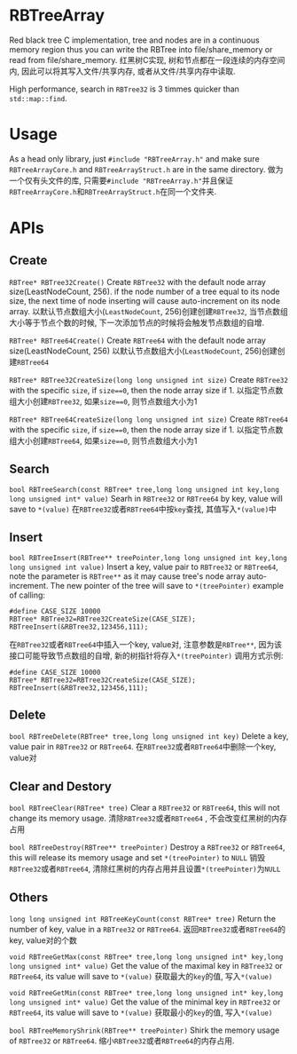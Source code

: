 # RBTreeArray
Red black tree C implementation, tree and nodes are in a continuous memory region thus you can write the RBTree into file/share_memory or read from file/share_memory.
红黑树C实现, 树和节点都在一段连续的内存空间内, 因此可以将其写入文件/共享内存, 或者从文件/共享内存中读取.

High performance, search in `RBTree32` is 3 timmes quicker than `std::map::find`.

# Usage
As a head only library, just `#include "RBTreeArray.h"` and make sure `RBTreeArrayCore.h` and `RBTreeArrayStruct.h` are in the same directory. 
做为一个仅有头文件的库, 只需要`#include "RBTreeArray.h"`并且保证`RBTreeArrayCore.h`和`RBTreeArrayStruct.h`在同一个文件夹.

# APIs
## Create
`RBTree* RBTree32Create()`
Create `RBTree32` with the default node array size(LeastNodeCount, 256). if the node number of a tree equal to its node size, 
the next time of node inserting will cause auto-increment on its node array.
以默认节点数组大小(`LeastNodeCount`, 256)创建创建`RBTree32`, 当节点数组大小等于节点个数的时候, 下一次添加节点的时候将会触发节点数组的自增.

`RBTree* RBTree64Create()`
Create `RBTree64` with the default node array size(LeastNodeCount, 256)
以默认节点数组大小(`LeastNodeCount`, 256)创建创建`RBTree64` 

`RBTree* RBTree32CreateSize(long long unsigned int size)`
Create `RBTree32` with the specific `size`, if `size==0`, then the node array size if 1.
以指定节点数组大小创建`RBTree32`,  如果`size==0`, 则节点数组大小为1

`RBTree* RBTree64CreateSize(long long unsigned int size)`
Create `RBTree64` with the specific `size`, if `size==0`, then the node array size if 1.
以指定节点数组大小创建`RBTree64`,  如果`size==0`, 则节点数组大小为1

## Search
`bool RBTreeSearch(const RBTree* tree,long long unsigned int key,long long unsigned int* value)`
Searh in `RBTree32` or `RBTree64` by key, value will save to `*(value)`
在`RBTree32`或者`RBTree64`中按`key`查找, 其值写入`*(value)`中 

## Insert
`bool RBTreeInsert(RBTree** treePointer,long long unsigned int key,long long unsigned int value)`
Insert a key, value pair to `RBTree32` or `RBTree64`, note the parameter is `RBTree**` as it may cause tree's node array auto-increment.
The new pointer of the tree will save to `*(treePointer)`
example of calling:
```
#define CASE_SIZE 10000
RBTree* RBTree32=RBTree32CreateSize(CASE_SIZE);
RBTreeInsert(&RBTree32,123456,111);
```
在`RBTree32`或者`RBTree64`中插入一个key, value对, 注意参数是`RBTree**`, 因为该接口可能导致节点数组的自增, 新的树指针将存入`*(treePointer)`
调用方式示例:
```
#define CASE_SIZE 10000
RBTree* RBTree32=RBTree32CreateSize(CASE_SIZE);
RBTreeInsert(&RBTree32,123456,111);
```

## Delete
`bool RBTreeDelete(RBTree* tree,long long unsigned int key)`
Delete a key, value pair in `RBTree32` or `RBTree64`.
在`RBTree32`或者`RBTree64`中删除一个key, value对

## Clear and Destory
`bool RBTreeClear(RBTree* tree)`
Clear a `RBTree32` or `RBTree64`, this will not change its memory usage.
清除`RBTree32`或者`RBTree64` , 不会改变红黑树的内存占用

`bool RBTreeDestroy(RBTree** treePointer)`
Destroy a `RBTree32` or `RBTree64`, this will release its memory usage and set `*(treePointer)` to `NULL`
销毁`RBTree32`或者`RBTree64`,  清除红黑树的内存占用并且设置`*(treePointer)`为`NULL`

## Others
`long long unsigned int RBTreeKeyCount(const RBTree* tree)`
Return the number of key, value in a `RBTree32` or `RBTree64`.
返回`RBTree32`或者`RBTree64`的key, value对的个数

`void RBTreeGetMax(const RBTree* tree,long long unsigned int* key,long long unsigned int* value)`
Get the value of the maximal key in `RBTree32` or `RBTree64`, its value will save to `*(value)`
获取最大的`key`的值, 写入`*(value)`

`void RBTreeGetMin(const RBTree* tree,long long unsigned int* key,long long unsigned int* value)`
Get the value of the minimal key in `RBTree32` or `RBTree64`, its value will save to `*(value)`
获取最小的`key`的值, 写入`*(value) `

`bool RBTreeMemoryShrink(RBTree** treePointer)`
Shirk the memory usage of `RBTree32` or `RBTree64`.
缩小`RBTree32`或者`RBTree64`的内存占用.


